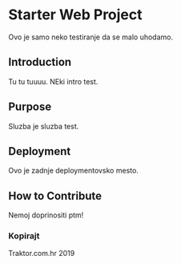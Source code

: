 # Starter Web Project

Ovo je samo neko testiranje da se malo uhodamo.

## Introduction

Tu tu tuuuu. NEki intro test.

## Purpose

Sluzba je sluzba test.

## Deployment

Ovo je zadnje deploymentovsko mesto.

## How to Contribute

Nemoj doprinositi ptm!

### Kopirajt

Traktor.com.hr 2019